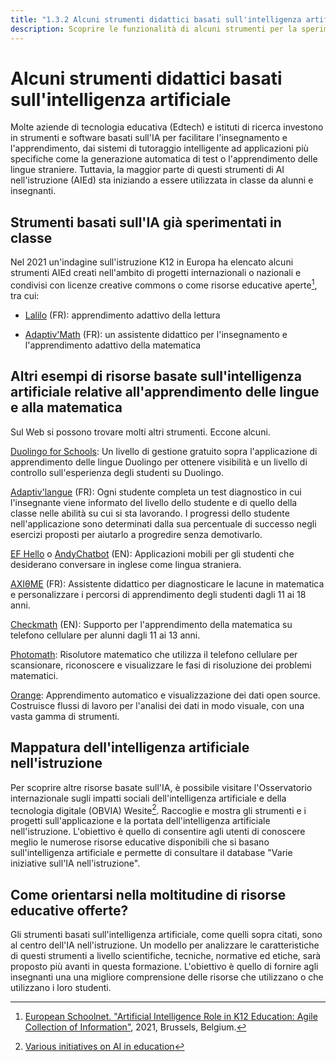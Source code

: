 ```yaml
---
title: "1.3.2 Alcuni strumenti didattici basati sull'intelligenza artificiale"
description: Scoprire le funzionalità di alcuni strumenti per la sperimentazione.
---
```

# Alcuni strumenti didattici basati sull'intelligenza artificiale
Molte aziende di tecnologia educativa (Edtech) e istituti di ricerca investono in strumenti e software basati sull'IA per facilitare l'insegnamento e l'apprendimento, dai sistemi di tutoraggio intelligente ad applicazioni più specifiche come la generazione automatica di test o l'apprendimento delle lingue straniere. Tuttavia, la maggior parte di questi strumenti di AI nell'istruzione (AIEd) sta iniziando a essere utilizzata in classe da alunni e insegnanti.

## Strumenti basati sull'IA già sperimentati in classe

Nel 2021 un'indagine sull'istruzione K12 in Europa ha elencato alcuni strumenti AIEd creati nell'ambito di progetti internazionali o nazionali e condivisi con licenze creative commons o come risorse educative aperte[^1], tra cui:

- [Lalilo](https://p2ia.lalilo.com/) (FR): apprendimento adattivo della lettura

- [Adaptiv'Math](https://www.adaptivmath.fr/) (FR): un assistente didattico per l'insegnamento e l'apprendimento adattivo della matematica

## Altri esempi di risorse basate sull'intelligenza artificiale relative all'apprendimento delle lingue e alla matematica
Sul Web si possono trovare molti altri strumenti. Eccone alcuni.

[Duolingo for Schools](https://schools.duolingo.com): Un livello di gestione gratuito sopra l'applicazione di apprendimento delle lingue Duolingo per ottenere visibilità e un livello di controllo sull'esperienza degli studenti su Duolingo.

[Adaptiv'langue](https://specimen.adaptivlangue.evidenceb.com/) (FR): Ogni studente completa un test diagnostico in cui l'insegnante viene informato del livello dello studente e di quello della classe nelle abilità su cui si sta lavorando. I progressi dello studente nell'applicazione sono determinati dalla sua percentuale di successo negli esercizi proposti per aiutarlo a progredire senza demotivarlo.

[EF Hello](https://www.hello.ef.com/) o [AndyChatbot](https://andychatbot.com/) (EN): Applicazioni mobili per gli studenti che desiderano conversare in inglese come lingua straniera.

[AXIθME](https://axiome.ai/) (FR): Assistente didattico per diagnosticare le lacune in matematica e personalizzare i percorsi di apprendimento degli studenti dagli 11 ai 18 anni.

[Checkmath](https://checkmath.com/) (EN): Supporto per l'apprendimento della matematica su telefono cellulare per alunni dagli 11 ai 13 anni.

[Photomath](https://photomath.com): Risolutore matematico che utilizza il telefono cellulare per scansionare, riconoscere e visualizzare le fasi di risoluzione dei problemi matematici.

[Orange](https://orangedatamining.com/): Apprendimento automatico e visualizzazione dei dati open source. Costruisce flussi di lavoro per l'analisi dei dati in modo visuale, con una vasta gamma di strumenti.

## Mappatura dell'intelligenza artificiale nell'istruzione
Per scoprire altre risorse basate sull'IA, è possibile visitare l'Osservatorio internazionale sugli impatti sociali dell'intelligenza artificiale e della tecnologia digitale (OBVIA) Wesite[^2]. Raccoglie e mostra gli strumenti e i progetti sull'applicazione e la portata dell'intelligenza artificiale nell'istruzione. L'obiettivo è quello di consentire agli utenti di conoscere meglio le numerose risorse educative disponibili che si basano sull'intelligenza artificiale e permette di consultare il database "Varie iniziative sull'IA nell'istruzione".

## Come orientarsi nella moltitudine di risorse educative offerte?
Gli strumenti basati sull'intelligenza artificiale, come quelli sopra citati, sono al centro dell'IA nell'istruzione. Un modello per analizzare le caratteristiche di questi strumenti a livello
scientifiche, tecniche, normative ed etiche, sarà proposto più avanti in questa formazione. L'obiettivo è quello di fornire agli insegnanti una
una migliore comprensione delle risorse che utilizzano o che utilizzano i loro studenti.

[^1]: [European Schoolnet. "Artificial Intelligence Role in K12 Education: Agile Collection of Information"](http://resetedu.eu/wp-content/uploads/2021/11/4.-LIDIJA-KRALJ-Group-Discussion.pdf), 2021, Brussels, Belgium.

[^2]: [Various initiatives on AI in education](https://cartographieia.ca/en)
